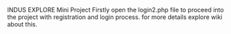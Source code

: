 INDUS EXPLORE Mini Project
Firstly open the login2.php file to proceed into the project with registration and login process.
for more details explore wiki about this.
